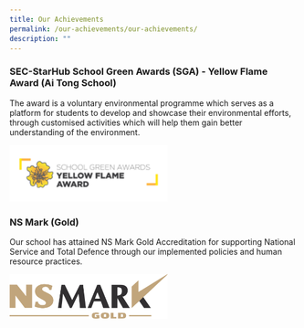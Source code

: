 ```yaml
---
title: Our Achievements
permalink: /our-achievements/our-achievements/
description: ""
---
```

### SEC-StarHub School Green Awards (SGA) - Yellow Flame Award (Ai Tong School)
The award is a voluntary environmental programme which serves as a platform for students to develop and showcase their environmental efforts, through customised activities which will help them gain better understanding of the environment.

<img src="/images/YELLOW%20FLAME%20AWARD%202021.png" 
     style="width:55%">


### NS Mark (Gold)
Our school has attained NS Mark Gold Accreditation for supporting National Service and Total Defence through our implemented policies and human resource practices.

<img src="/images/NSmark%20Gold.png" 
     style="width:55%">
